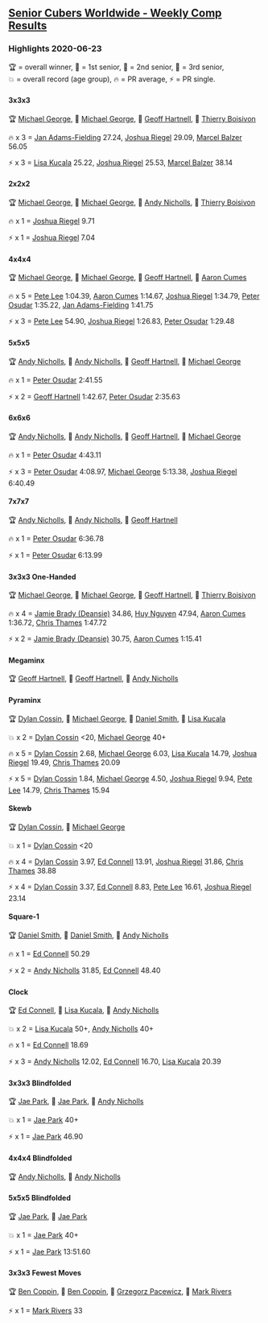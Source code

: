 <style>table {white-space: nowrap;}</style>

## [Senior Cubers Worldwide - Weekly Comp Results](/scw-comp/results/)
### Highlights 2020-06-23

<span style="white-space: nowrap;">🏆 = overall winner</span>, <span style="white-space: nowrap;">🥇 = 1st senior</span>, <span style="white-space: nowrap;">🥈 = 2nd senior</span>, <span style="white-space: nowrap;">🥉 = 3rd senior</span>, <span style="white-space: nowrap;">💥 = overall record (age group)</span>, <span style="white-space: nowrap;">🔥 = PR average</span>, <span style="white-space: nowrap;">⚡ = PR single</span>.

#### 3x3x3

🏆 [Michael George](../../persons/michael_george/333.md), 🥇 [Michael George](../../persons/michael_george/333.md), 🥈 [Geoff Hartnell](../../persons/geoff_hartnell/333.md), 🥉 [Thierry Boisivon](../../persons/thierry_boisivon/333.md)

🔥 x 3 = [Jan Adams-Fielding](../../persons/jan_adams_fielding/333.md) 27.24, [Joshua Riegel](../../persons/joshua_riegel/333.md) 29.09, [Marcel Balzer](../../persons/marcel_balzer/333.md) 56.05

⚡ x 3 = [Lisa Kucala](../../persons/lisa_kucala/333.md) 25.22, [Joshua Riegel](../../persons/joshua_riegel/333.md) 25.53, [Marcel Balzer](../../persons/marcel_balzer/333.md) 38.14

#### 2x2x2

🏆 [Michael George](../../persons/michael_george/222.md), 🥇 [Michael George](../../persons/michael_george/222.md), 🥈 [Andy Nicholls](../../persons/andy_nicholls/222.md), 🥉 [Thierry Boisivon](../../persons/thierry_boisivon/222.md)

🔥 x 1 = [Joshua Riegel](../../persons/joshua_riegel/222.md) 9.71

⚡ x 1 = [Joshua Riegel](../../persons/joshua_riegel/222.md) 7.04

#### 4x4x4

🏆 [Michael George](../../persons/michael_george/444.md), 🥇 [Michael George](../../persons/michael_george/444.md), 🥈 [Geoff Hartnell](../../persons/geoff_hartnell/444.md), 🥉 [Aaron Cumes](../../persons/aaron_cumes/444.md)

🔥 x 5 = [Pete Lee](../../persons/pete_lee/444.md) 1:04.39, [Aaron Cumes](../../persons/aaron_cumes/444.md) 1:14.67, [Joshua Riegel](../../persons/joshua_riegel/444.md) 1:34.79, [Peter Osudar](../../persons/peter_osudar/444.md) 1:35.22, [Jan Adams-Fielding](../../persons/jan_adams_fielding/444.md) 1:41.75

⚡ x 3 = [Pete Lee](../../persons/pete_lee/444.md) 54.90, [Joshua Riegel](../../persons/joshua_riegel/444.md) 1:26.83, [Peter Osudar](../../persons/peter_osudar/444.md) 1:29.48

#### 5x5x5

🏆 [Andy Nicholls](../../persons/andy_nicholls/555.md), 🥇 [Andy Nicholls](../../persons/andy_nicholls/555.md), 🥈 [Geoff Hartnell](../../persons/geoff_hartnell/555.md), 🥉 [Michael George](../../persons/michael_george/555.md)

🔥 x 1 = [Peter Osudar](../../persons/peter_osudar/555.md) 2:41.55

⚡ x 2 = [Geoff Hartnell](../../persons/geoff_hartnell/555.md) 1:42.67, [Peter Osudar](../../persons/peter_osudar/555.md) 2:35.63

#### 6x6x6

🏆 [Andy Nicholls](../../persons/andy_nicholls/666.md), 🥇 [Andy Nicholls](../../persons/andy_nicholls/666.md), 🥈 [Geoff Hartnell](../../persons/geoff_hartnell/666.md), 🥉 [Michael George](../../persons/michael_george/666.md)

🔥 x 1 = [Peter Osudar](../../persons/peter_osudar/666.md) 4:43.11

⚡ x 3 = [Peter Osudar](../../persons/peter_osudar/666.md) 4:08.97, [Michael George](../../persons/michael_george/666.md) 5:13.38, [Joshua Riegel](../../persons/joshua_riegel/666.md) 6:40.49

#### 7x7x7

🏆 [Andy Nicholls](../../persons/andy_nicholls/777.md), 🥇 [Andy Nicholls](../../persons/andy_nicholls/777.md), 🥈 [Geoff Hartnell](../../persons/geoff_hartnell/777.md)

🔥 x 1 = [Peter Osudar](../../persons/peter_osudar/777.md) 6:36.78

⚡ x 1 = [Peter Osudar](../../persons/peter_osudar/777.md) 6:13.99

#### 3x3x3 One-Handed

🏆 [Michael George](../../persons/michael_george/333oh.md), 🥇 [Michael George](../../persons/michael_george/333oh.md), 🥈 [Geoff Hartnell](../../persons/geoff_hartnell/333oh.md), 🥉 [Thierry Boisivon](../../persons/thierry_boisivon/333oh.md)

🔥 x 4 = [Jamie Brady (Deansie)](../../persons/jamie_brady/333oh.md) 34.86, [Huy Nguyen](../../persons/huy_nguyen/333oh.md) 47.94, [Aaron Cumes](../../persons/aaron_cumes/333oh.md) 1:36.72, [Chris Thames](../../persons/chris_thames/333oh.md) 1:47.72

⚡ x 2 = [Jamie Brady (Deansie)](../../persons/jamie_brady/333oh.md) 30.75, [Aaron Cumes](../../persons/aaron_cumes/333oh.md) 1:15.41

#### Megaminx

🏆 [Geoff Hartnell](../../persons/geoff_hartnell/minx.md), 🥇 [Geoff Hartnell](../../persons/geoff_hartnell/minx.md), 🥈 [Andy Nicholls](../../persons/andy_nicholls/minx.md)

#### Pyraminx

🏆 [Dylan Cossin](../../persons/dylan_cossin/pyram.md), 🥇 [Michael George](../../persons/michael_george/pyram.md), 🥈 [Daniel Smith](../../persons/daniel_smith/pyram.md), 🥉 [Lisa Kucala](../../persons/lisa_kucala/pyram.md)

💥 x 2 = [Dylan Cossin](../../persons/dylan_cossin/pyram.md) <20, [Michael George](../../persons/michael_george/pyram.md) 40+

🔥 x 5 = [Dylan Cossin](../../persons/dylan_cossin/pyram.md) 2.68, [Michael George](../../persons/michael_george/pyram.md) 6.03, [Lisa Kucala](../../persons/lisa_kucala/pyram.md) 14.79, [Joshua Riegel](../../persons/joshua_riegel/pyram.md) 19.49, [Chris Thames](../../persons/chris_thames/pyram.md) 20.09

⚡ x 5 = [Dylan Cossin](../../persons/dylan_cossin/pyram.md) 1.84, [Michael George](../../persons/michael_george/pyram.md) 4.50, [Joshua Riegel](../../persons/joshua_riegel/pyram.md) 9.94, [Pete Lee](../../persons/pete_lee/pyram.md) 14.79, [Chris Thames](../../persons/chris_thames/pyram.md) 15.94

#### Skewb

🏆 [Dylan Cossin](../../persons/dylan_cossin/skewb.md), 🥇 [Michael George](../../persons/michael_george/skewb.md)

💥 x 1 = [Dylan Cossin](../../persons/dylan_cossin/skewb.md) <20

🔥 x 4 = [Dylan Cossin](../../persons/dylan_cossin/skewb.md) 3.97, [Ed Connell](../../persons/ed_connell/skewb.md) 13.91, [Joshua Riegel](../../persons/joshua_riegel/skewb.md) 31.86, [Chris Thames](../../persons/chris_thames/skewb.md) 38.88

⚡ x 4 = [Dylan Cossin](../../persons/dylan_cossin/skewb.md) 3.37, [Ed Connell](../../persons/ed_connell/skewb.md) 8.83, [Pete Lee](../../persons/pete_lee/skewb.md) 16.61, [Joshua Riegel](../../persons/joshua_riegel/skewb.md) 23.14

#### Square-1

🏆 [Daniel Smith](../../persons/daniel_smith/sq1.md), 🥇 [Daniel Smith](../../persons/daniel_smith/sq1.md), 🥈 [Andy Nicholls](../../persons/andy_nicholls/sq1.md)

🔥 x 1 = [Ed Connell](../../persons/ed_connell/sq1.md) 50.29

⚡ x 2 = [Andy Nicholls](../../persons/andy_nicholls/sq1.md) 31.85, [Ed Connell](../../persons/ed_connell/sq1.md) 48.40

#### Clock

🏆 [Ed Connell](../../persons/ed_connell/clock.md), 🥇 [Lisa Kucala](../../persons/lisa_kucala/clock.md), 🥈 [Andy Nicholls](../../persons/andy_nicholls/clock.md)

💥 x 2 = [Lisa Kucala](../../persons/lisa_kucala/clock.md) 50+, [Andy Nicholls](../../persons/andy_nicholls/clock.md) 40+

🔥 x 1 = [Ed Connell](../../persons/ed_connell/clock.md) 18.69

⚡ x 3 = [Andy Nicholls](../../persons/andy_nicholls/clock.md) 12.02, [Ed Connell](../../persons/ed_connell/clock.md) 16.70, [Lisa Kucala](../../persons/lisa_kucala/clock.md) 20.39

#### 3x3x3 Blindfolded

🏆 [Jae Park](../../persons/jae_park/333bf.md), 🥇 [Jae Park](../../persons/jae_park/333bf.md), 🥈 [Andy Nicholls](../../persons/andy_nicholls/333bf.md)

💥 x 1 = [Jae Park](../../persons/jae_park/333bf.md) 40+

⚡ x 1 = [Jae Park](../../persons/jae_park/333bf.md) 46.90

#### 4x4x4 Blindfolded

🏆 [Andy Nicholls](../../persons/andy_nicholls/444bf.md), 🥇 [Andy Nicholls](../../persons/andy_nicholls/444bf.md)

#### 5x5x5 Blindfolded

🏆 [Jae Park](../../persons/jae_park/555bf.md), 🥇 [Jae Park](../../persons/jae_park/555bf.md)

💥 x 1 = [Jae Park](../../persons/jae_park/555bf.md) 40+

⚡ x 1 = [Jae Park](../../persons/jae_park/555bf.md) 13:51.60

#### 3x3x3 Fewest Moves

🏆 [Ben Coppin](../../persons/ben_coppin/333fm.md), 🥇 [Ben Coppin](../../persons/ben_coppin/333fm.md), 🥈 [Grzegorz Pacewicz](../../persons/grzegorz_pacewicz/333fm.md), 🥉 [Mark Rivers](../../persons/mark_rivers/333fm.md)

⚡ x 1 = [Mark Rivers](../../persons/mark_rivers/333fm.md) 33


<!-- Global site tag (gtag.js) - Google Analytics -->
<script async src="https://www.googletagmanager.com/gtag/js?id=UA-86348435-3"></script>
<script>window.dataLayer = window.dataLayer || []; function gtag() {dataLayer.push(arguments);} gtag('js', new Date()); gtag('config', 'UA-86348435-3');</script>
